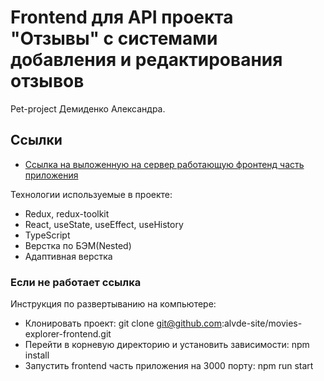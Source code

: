 # Frontend для API проекта "Отзывы" с системами добавления и редактирования отзывов
Pet-project Демиденко Александра. 

## Ссылки
* [Ссылка на выложенную на сервер работающую фронтенд часть приложения](https://selfish-rail.surge.sh/)

Технологии используемые в проекте:
* Redux, redux-toolkit
* React, useState, useEffect, useHistory
* TypeScript
* Верстка по БЭМ(Nested)
* Адаптивная верстка

### Если не работает ссылка
Инструкция по развертыванию на компьютере:
* Клонировать проект: git clone git@github.com:alvde-site/movies-explorer-frontend.git
* Перейти в корневую директорию и установить зависимости: npm install
* Запустить frontend часть приложения на 3000 порту: npm run start